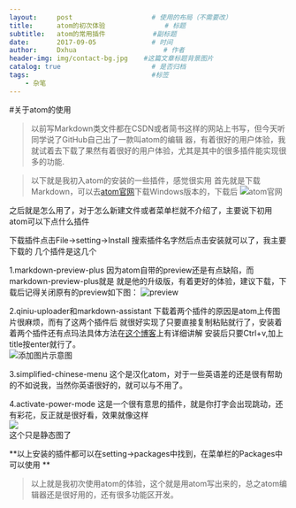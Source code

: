 ```yaml
---
layout:     post                    # 使用的布局（不需要改）
title:      atom的初次体验               # 标题
subtitle:   atom的常用插件            #副标题
date:       2017-09-05              # 时间
author:     Dxhua                      # 作者
header-img: img/contact-bg.jpg    #这篇文章标题背景图片
catalog: true                       # 是否归档
tags:                               #标签
    - 杂笔
---
```

#关于atom的使用
>以前写Markdown类文件都在CSDN或者简书这样的网站上书写，但今天听同学说了GitHub自己出了一款叫atom的编辑
器，有着很好的用户体验，我就试着去下载了果然有着很好的用户体验，尤其是其中的很多插件能实现很多的功能.

>以下就是我初入atom的安装的一些插件，感觉很实用
首先就是下载Markdown，可以去[atom官网](https://atom.io/)下载Windows版本的，下载后
![atom官网](http://ovt2nfhfc.bkt.clouddn.com/93fd5d3ffdc1059536512f08e81d5eb9.png)

之后就是怎么用了，对于怎么新建文件或者菜单栏就不介绍了，主要说下初用atom可以下点什么插件



下载插件点击File->setting->Install 搜索插件名字然后点击安装就可以了，我主要下载的
几个插件是这几个


1.markdown-preview-plus 因为atom自带的preview还是有点缺陷，而markdown-preview-plus就是
就是他的升级版，有着更好的体验，建议下载，下载后记得关闭原有的preview如下图：
![preview](http://ovt2nfhfc.bkt.clouddn.com/681a73d4bcf70e86bcb0c62af41b7998.png)


2.qiniu-uploader和markdown-assistant 下载着两个插件的原因是atom上传图片很麻烦，而有了这两个插件后
就很好实现了只要直接复制粘贴就行了，安装着着两个插件还有点玛法具体方法在[这个博客](http://www.cnblogs.com/xudong-run/p/5802688.html)上有详细讲解
安装后只要Ctrl+v,加上title按enter就行了。  
![添加图片示意图](http://ovt2nfhfc.bkt.clouddn.com/608b9d207473f89084090112902c0da3.png)


3.simplified-chinese-menu 这个是汉化atom，对于一些英语差的还是很有帮助的不如说我，当然你英语很好的，就可以与不用了。

4.activate-power-mode 这是一个很有意思的插件，就是你打字会出现跳动，还有彩花，反正就是很好看，效果就像这样  
![](http://ovt2nfhfc.bkt.clouddn.com/e33a3546353b4be2f844b25668d62534.png)  
这个只是静态图了

**以上安装的插件都可以在setting->packages中找到，在菜单栏的Packages中可以使用 **

>以上就是我初次使用atom的体验，这个就是用atom写出来的，总之atom编辑器还是很好用的，还有很多功能区开发。
